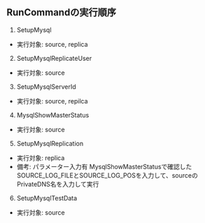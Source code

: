 ## RunCommandの実行順序
1. SetupMysql
  * 実行対象: source, replica
2. SetupMysqlReplicateUser
  * 実行対象: source
3. SetupMysqlServerId
  * 実行対象: source, repilca
4. MysqlShowMasterStatus
  * 実行対象: source
5. SetupMysqlReplication
  * 実行対象: replica 
  * 備考: パラメーター入力有 MysqlShowMasterStatusで確認したSOURCE_LOG_FILEとSOURCE_LOG_POSを入力して、sourceのPrivateDNS名を入力して実行
6. SetupMysqlTestData
  * 実行対象: source